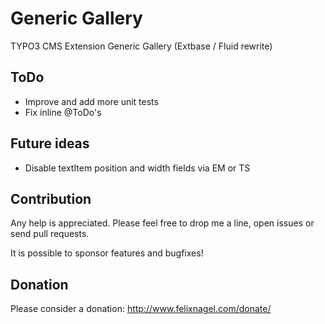 Generic Gallery
===============

TYPO3 CMS Extension Generic Gallery (Extbase / Fluid rewrite)


ToDo
----

* Improve and add more unit tests
* Fix inline @ToDo's


Future ideas
------------

* Disable textItem position and width fields via EM or TS


Contribution
------------

Any help is appreciated. Please feel free to drop me a line, open issues or send pull requests.

It is possible to sponsor features and bugfixes!


Donation
--------

Please consider a donation: http://www.felixnagel.com/donate/